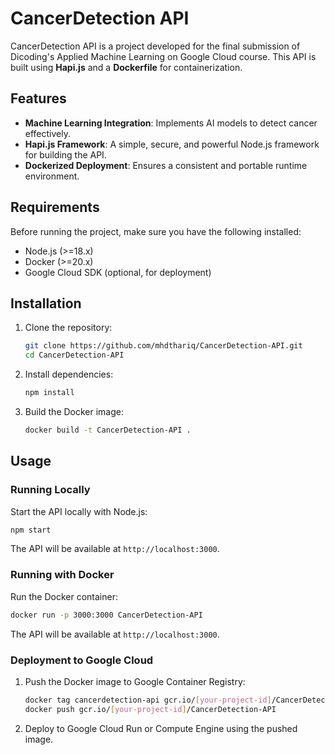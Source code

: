 # CancerDetection API

CancerDetection API is a project developed for the final submission of Dicoding's Applied Machine Learning on Google Cloud course. This API is built using **Hapi.js** and a **Dockerfile** for containerization.

## Features

- **Machine Learning Integration**: Implements AI models to detect cancer effectively.
- **Hapi.js Framework**: A simple, secure, and powerful Node.js framework for building the API.
- **Dockerized Deployment**: Ensures a consistent and portable runtime environment.

## Requirements

Before running the project, make sure you have the following installed:

- Node.js (>=18.x)
- Docker (>=20.x)
- Google Cloud SDK (optional, for deployment)

## Installation

1. Clone the repository:
   ```bash
   git clone https://github.com/mhdthariq/CancerDetection-API.git
   cd CancerDetection-API
   ```

2. Install dependencies:
   ```bash
   npm install
   ```

3. Build the Docker image:
   ```bash
   docker build -t CancerDetection-API .
   ```

## Usage

### Running Locally

Start the API locally with Node.js:

```bash
npm start
```

The API will be available at `http://localhost:3000`.

### Running with Docker

Run the Docker container:

```bash
docker run -p 3000:3000 CancerDetection-API
```

The API will be available at `http://localhost:3000`.

### Deployment to Google Cloud

1. Push the Docker image to Google Container Registry:
   ```bash
   docker tag cancerdetection-api gcr.io/[your-project-id]/CancerDetection-API
   docker push gcr.io/[your-project-id]/CancerDetection-API
   ```

2. Deploy to Google Cloud Run or Compute Engine using the pushed image.
